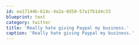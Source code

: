 ```yaml
---
id: ea17144b-614c-4a2a-8d50-57a1fb1d4c33
blueprint: text
category: twitter
title: 'Really hate giving Paypal my business.'
caption: 'Really hate giving Paypal my business.'
---
```


